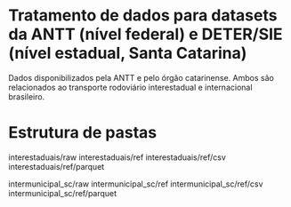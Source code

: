 # Tratamento de dados para datasets da ANTT (nível federal) e DETER/SIE (nível estadual, Santa Catarina)
Dados disponibilizados pela ANTT e pelo órgão catarinense. Ambos são relacionados ao transporte rodoviário interestadual e internacional brasileiro.

# Estrutura de pastas


interestaduais/raw
interestaduais/ref
	interestaduais/ref/csv
	interestaduais/ref/parquet

intermunicipal_sc/raw
intermunicipal_sc/ref
	intermunicipal_sc/ref/csv
	intermunicipal_sc/ref/parquet
